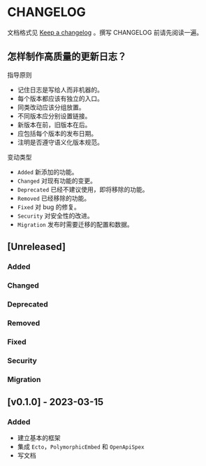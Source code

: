 # CHANGELOG

文档格式见 [Keep a changelog](https://keepachangelog.com/zh-CN/1.0.0/) 。撰写 CHANGELOG 前请先阅读一遍。

## 怎样制作高质量的更新日志？

指导原则

- 记住日志是写给人而非机器的。
- 每个版本都应该有独立的入口。
- 同类改动应该分组放置。
- 不同版本应分别设置链接。
- 新版本在前，旧版本在后。
- 应包括每个版本的发布日期。
- 注明是否遵守语义化版本规范。

变动类型

- `Added` 新添加的功能。
- `Changed` 对现有功能的变更。
- `Deprecated` 已经不建议使用，即将移除的功能。
- `Removed` 已经移除的功能。
- `Fixed` 对 bug 的修复。
- `Security` 对安全性的改进。
- `Migration` 发布时需要迁移的配置和数据。

## [Unreleased]

### Added
### Changed
### Deprecated
### Removed
### Fixed
### Security
### Migration

## [v0.1.0] - 2023-03-15

### Added

- 建立基本的框架
- 集成 `Ecto`，`PolymorphicEmbed` 和 `OpenApiSpex`
- 写文档
